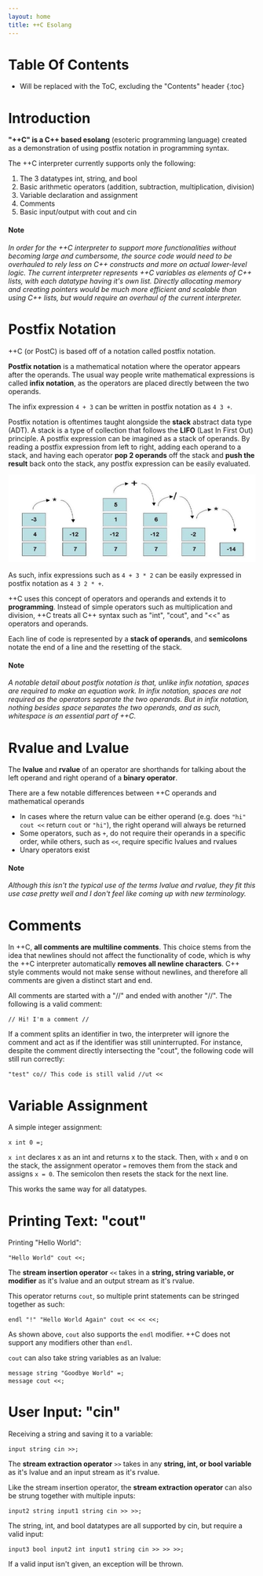 ```yaml
---
layout: home
title: ++C Esolang
---
```


# Table Of Contents
* Will be replaced with the ToC, excluding the "Contents" header
{:toc}

# Introduction

**"++C" is a C++ based esolang** (esoteric programming language) created as a demonstration of using postfix notation in programming syntax. 

The ++C interpreter currently supports only the following:
1. The 3 datatypes int, string, and bool
2. Basic arithmetic operators (addition, subtraction, multiplication, division)
3. Variable declaration and assignment
4. Comments
5. Basic input/output with cout and cin

#### Note
_In order for the ++C interpreter to support more functionalities without becoming large and cumbersome, the source code would need to be overhauled to rely less on C++ constructs and more on actual lower-level logic. The current interpreter represents ++C variables as elements of C++ lists, with each datatype having it's own list. Directly allocating memory and creating pointers would be much more efficient and scalable than using C++ lists, but would require an overhaul of the current interpreter._

# Postfix Notation

++C (or PostC) is based off of a notation called postfix notation.

**Postfix notation** is a mathematical notation where the operator appears after the operands. 
The usual way people write mathematical expressions is called **infix notation**, as the operators are placed directly between the two operands.

The infix expression `4 + 3` can be written in postfix notation as `4 3 +`. 

Postfix notation is oftentimes taught alongside the **stack** abstract data type (ADT). A stack is a type of collection that follows the **LIFO** (Last In First Out) principle. A postfix expression can be imagined as a stack of operands. By reading a postfix expression from left to right, adding each operand to a stack, and having each operator **pop 2 operands** off the stack and **push the result** back onto the stack, any postfix expression can be easily evaluated.

![Diagram depicting stack and postfix evaluation](/docs/assets/stack_diagram.jpg)

As such, infix expressions such as `4 + 3 * 2` can be easily expressed in postfix notation as `4 3 2 * +`.

++C uses this concept of operators and operands and extends it to **programming**. Instead of simple operators such as multiplication and division, ++C treats all C++ syntax such as "int", "cout", and "<<" as operators and operands.

Each line of code is represented by a **stack of operands**, and **semicolons** notate the end of a line and the resetting of the stack.

#### Note
_A notable detail about postfix notation is that, unlike infix notation, spaces are required to make an equation work. In infix notation, spaces are not required as the operators separate the two operands. But in infix notation, nothing besides space separates the two operands, and as such, whitespace is an essential part of ++C._

# Rvalue and Lvalue
The **lvalue** and **rvalue** of an operator are shorthands for talking about the left operand and right operand of a **binary operator**.

There are a few notable differences between ++C operands and mathematical operands
- In cases where the return value can be either operand (e.g. does `"hi" cout <<` return `cout` or `"hi"`), the right operand will always be returned
- Some operators, such as `+`, do not require their operands in a specific order, while others, such as `<<`, require specific lvalues and rvalues
- Unary operators exist

#### Note
_Although this isn't the typical use of the terms lvalue and rvalue, they fit this use case pretty well and I don't feel like coming up with new terminology._

# Comments

In ++C, **all comments are multiline comments**. This choice stems from the idea that newlines should not affect the functionality of code, which is why the ++C interpreter automatically **removes all newline characters**. C++ style comments would not make sense without newlines, and therefore all comments are given a distinct start and end.

All comments are started with a "//" and ended with another "//". The following is a valid comment:

```
// Hi! I'm a comment //
```
If a comment splits an identifier in two, the interpreter will ignore the comment and act as if the identifier was still uninterrupted. For instance, despite the comment directly intersecting the "cout", the following code will still run correctly:
```
"test" co// This code is still valid //ut <<
```

# Variable Assignment

A simple integer assignment:
```
x int 0 =;
```
`x int` declares x as an int and returns x to the stack. Then, with `x` and `0` on the stack, the assignment operator `=` removes them from the stack and assigns `x = 0`. The semicolon then resets the stack for the next line.

This works the same way for all datatypes.

# Printing Text: "cout"

Printing "Hello World":
```
"Hello World" cout <<;
```
The **stream insertion operator** `<<` takes in a **string, string variable, or modifier** as it's lvalue and an output stream as it's rvalue. 

This operator returns `cout`, so multiple print statements can be stringed together as such:
```
endl "!" "Hello World Again" cout << << <<;
```
As shown above, `cout` also supports the `endl` modifier. ++C does not support any modifiers other than `endl`.

`cout` can also take string variables as an lvalue:
```
message string "Goodbye World" =;
message cout <<;
```

# User Input: "cin"

Receiving a string and saving it to a variable:
```
input string cin >>;
```
The **stream extraction operator** `>>` takes in any **string, int, or bool variable** as it's lvalue and an input stream as it's rvalue.

Like the stream insertion operator, the **stream extraction operator** can also be strung together with multiple inputs:
```
input2 string input1 string cin >> >>;
```

The string, int, and bool datatypes are all supported by cin, but require a valid input:
```
input3 bool input2 int input1 string cin >> >> >>;
```
If a valid input isn't given, an exception will be thrown.
